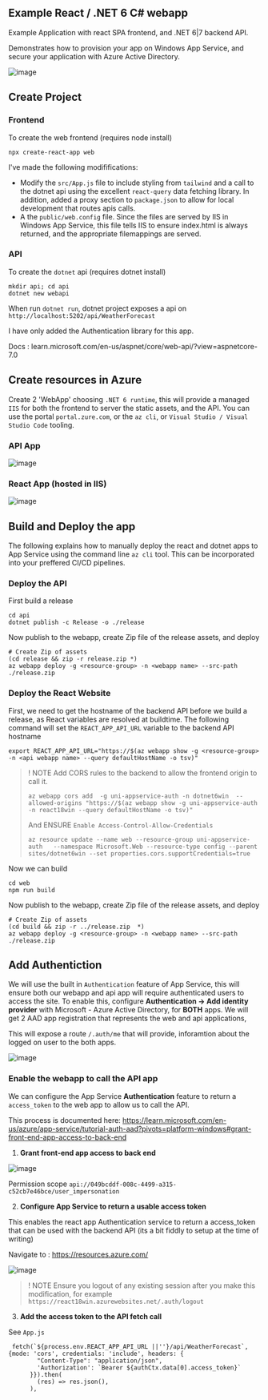 
## Example React / .NET 6 C# webapp

Example Application with react SPA frontend, and .NET 6|7 backend API. 

Demonstrates how to provision your app on Windows App Service, and secure your application with Azure Active Directory.

![image](https://user-images.githubusercontent.com/1034202/221564349-1199948c-7280-4990-a0cb-62e1eb872362.png)


##  Create Project

### Frontend

To create the web frontend (requires node install)

```
npx create-react-app web
```

I've made the following modififications:
 * Modify the `src/App.js` file to include styling from `tailwind` and a call to the dotnet api using the excellent `react-query` data fetching library.  In addition, added a proxy section to `package.json` to allow for local development that routes apis calls.
 * A the `public/web.config` file.  Since the files are served by IIS in Windows App Service, this file tells IIS to ensure index.html is always returned, and the appropriate filemappings are served.


### API

To create the `dotnet` api (requires dotnet install)

```
mkdir api; cd api
dotnet new webapi
```

When run `dotnet run`, dotnet project exposes a api on `http://localhost:5202/api/WeatherForecast`

I have only added the Authentication library for this app.

Docs : learn.microsoft.com/en-us/aspnet/core/web-api/?view=aspnetcore-7.0


## Create resources in Azure

Create 2 'WebApp' choosing `.NET 6 runtime`, this will provide a managed `IIS` for both the frontend to server the static assets, and the API. You can use the portal `portal.zure.com`, or the `az cli`, or `Visual Studio / Visual Studio Code` tooling. 

### API App
![image](https://user-images.githubusercontent.com/1034202/221536452-a22d01eb-c661-4dfe-8cd8-238d2bba0b5c.png)

### React App (hosted in IIS)
![image](https://user-images.githubusercontent.com/1034202/221536667-4f8462bc-e855-43ba-829f-49264e1f4a0e.png)


## Build and Deploy the app

The following explains how to manually deploy the react and dotnet apps to App Service using the command line `az cli` tool.  This can be incorporated into your preffered CI/CD pipelines.

### Deploy the API

First build a release

```
cd api
dotnet publish -c Release -o ./release
```

Now publish to the webapp, create Zip file of the release assets, and deploy
```
# Create Zip of assets
(cd release && zip -r release.zip *)
az webapp deploy -g <resource-group> -n <webapp name> --src-path ./release.zip
```


### Deploy the React Website


First, we need to get the hostname of the backend API before we build a release, as React variables are resolved at buildtime.  The following command will set the `REACT_APP_API_URL` variable to the backend API hostname

```
export REACT_APP_API_URL="https://$(az webapp show -g <resource-group> -n <api webapp name> --query defaultHostName -o tsv)"
```

 > ! NOTE
 > Add CORS rules to the backend to allow the frontend origin to call it.
 > ```
 > az webapp cors add  -g uni-appservice-auth -n dotnet6win  --allowed-origins "https://$(az webapp show -g uni-appservice-auth -n react18win --query defaultHostName -o tsv)"
 > ```
 >
 > And ENSURE `Enable Access-Control-Allow-Credentials`
 > ```
 > az resource update --name web --resource-group uni-appservice-auth   --namespace Microsoft.Web --resource-type config --parent sites/dotnet6win --set properties.cors.supportCredentials=true
 >

Now we can build

```
cd web
npm run build
```

Now publish to the webapp, create Zip file of the release assets, and deploy
```
# Create Zip of assets
(cd build && zip -r ../release.zip  *)
az webapp deploy -g <resource-group> -n <webapp name> --src-path ./release.zip
```

## Add Authentiction

We will use the built in `Authentication` feature of App Service,  this will ensure both our webapp and api app will require authenticated users to access the site. To enable this, configure  **Authentication -> Add identity provider** with Microsoft - Azure Active Directory, for **BOTH** apps. We will get 2 AAD app registration that represents the web and api applications, 

This will expose a route `/.auth/me` that will provide, inforamtion about the logged on user to the both apps.


![image](https://user-images.githubusercontent.com/1034202/221538329-1dda8791-7ab6-4cbb-bffc-42d19566b866.png)


###  Enable the webapp to call the API app

We can configure the App Service **Authentication** feature to return a `access_token` to the web app to allow us to call the API.

This process is documented here: https://learn.microsoft.com/en-us/azure/app-service/tutorial-auth-aad?pivots=platform-windows#grant-front-end-app-access-to-back-end

1. **Grant front-end app access to back end**

![image](https://user-images.githubusercontent.com/1034202/221545563-655f7924-37c3-4f67-b13b-db6e37df5dd8.png)


Permission scope `api://049bcddf-008c-4499-a315-c52cb7e46bce/user_impersonation`

2. **Configure App Service to return a usable access token**

This enables the react app Authentication service to return a access_token that can be used with the backend API (its a bit fiddly to setup at the time of writing)

Navigate to : https://resources.azure.com/

![image](https://user-images.githubusercontent.com/1034202/221547826-c3961e0c-5e6b-4b03-98c6-2fbb36710241.png)


> ! NOTE
> Ensure you logout of any existing session after you make this modification, for example `https://react18win.azurewebsites.net/.auth/logout`

3. **Add the access token to the API fetch call**

See `App.js`
```
 fetch(`${process.env.REACT_APP_API_URL ||''}/api/WeatherForecast`, {mode: 'cors', credentials: 'include', headers: {
        "Content-Type": "application/json",
        'Authorization': `Bearer ${authCtx.data[0].access_token}`
      }}).then(
        (res) => res.json(),
      ),
```
